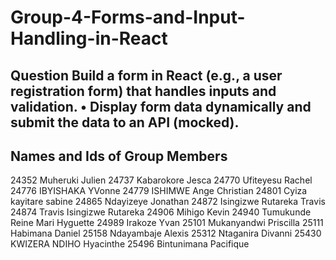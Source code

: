 # Group-4-Forms-and-Input-Handling-in-React

  ## Question Build a form in React (e.g., a user registration form) that handles inputs and validation. • Display form data dynamically and submit the data to an API (mocked).

## Names and Ids of Group Members

24352 Muheruki Julien
24737 Kabarokore Jesca
24770 Ufiteyesu Rachel
24776 IBYISHAKA YVonne
24779 ISHIMWE Ange Christian
24801 Cyiza kayitare sabine
24865 Ndayizeye Jonathan
24872 Isingizwe Rutareka Travis
24874 Travis Isingizwe Rutareka
24906 Mihigo Kevin
24940 Tumukunde Reine Mari Hyguette
24989 Irakoze Yvan
25101 Mukanyandwi Priscilla
25111 Habimana Daniel
25158 Ndayambaje Alexis
25312 Ntaganira Divanni
25430 KWIZERA NDIHO Hyacinthe
25496 Bintunimana Pacifique
